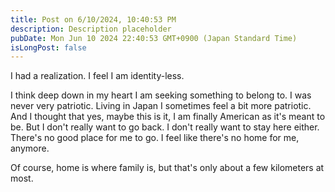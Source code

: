 ```yaml
---
title: Post on 6/10/2024, 10:40:53 PM
description: Description placeholder
pubDate: Mon Jun 10 2024 22:40:53 GMT+0900 (Japan Standard Time)
isLongPost: false
---
```

I had a realization. I feel I am identity-less. 

I think deep down in my heart I am seeking something to belong to. I was never very patriotic. Living in Japan I sometimes feel a bit more patriotic. And I thought that yes, maybe this is it, I am finally American as it's meant to be. But I don't really want to go back. I don't really want to stay here either. There's no good place for me to go. I feel like there's no home for me, anymore.

Of course, home is where family is, but that's only about a few kilometers at most. 